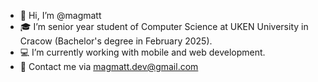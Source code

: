 - 👋 Hi, I’m @magmatt
- 🎓 I’m senior year student of Computer Science at UKEN University in Cracow (Bachelor's degree in February 2025).
- 💻 I’m currently working with mobile and web development.
- 📱 Contact me via magmatt.dev@gmail.com

<!---
magmatti/magmatti is a ✨ special ✨ repository because its `README.md` (this file) appears on your GitHub profile.
You can click the Preview link to take a look at your changes.
--->
